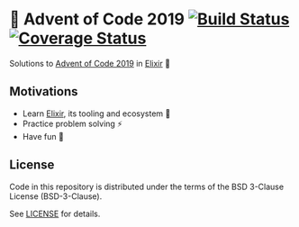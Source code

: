 # 🎄 Advent of Code 2019 [![Build Status][build-badge]][action-link] [![Coverage Status][codecov-badge]][codecov-link]

Solutions to [Advent of Code 2019] in [Elixir] 💜

## Motivations

- Learn [Elixir], its tooling and ecosystem 💜
- Practice problem solving ⚡️
- Have fun 🙂

## License

Code in this repository is distributed under the terms of the BSD 3-Clause
License (BSD-3-Clause).

See [LICENSE] for details.

[build-badge]: https://github.com/scorphus/advent-of-code-2019/workflows/Elixir/badge.svg
[action-link]: https://github.com/scorphus/advent-of-code-2019/actions?query=workflow%3AElixir
[codecov-badge]: https://codecov.io/gh/scorphus/advent-of-code-2019/branch/main/graph/badge.svg
[codecov-link]: https://codecov.io/gh/scorphus/advent-of-code-2019
[advent of code 2019]: https://adventofcode.com/2019/
[elixir]: https://elixir-lang.org/
[license]: LICENSE
